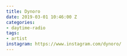 ```yaml
---
title: Dynoro
date: 2019-03-01 10:46:00 Z
categories:
- daytime-radio
tags:
- artist
instagram: https://www.instagram.com/dynoro/
---
```


